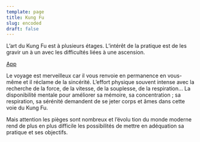 ```yaml
---
template: page
title: Kung Fu
slug: encoded
draft: false
---
```

L’art du Kung Fu est à plusieurs étages. L’intérêt de la pratique est de les gravir un à un avec les difficultés liées à une ascension.

[App](https://app.netlify.com/sites/kskfactus/overview)

Le voyage est merveilleux car il vous renvoie en permanence en vous-même et il réclame de la sincérité. L’effort physique souvent intense avec la recherche de la force, de la vitesse, de la souplesse, de la respiration… La disponibilité mentale pour améliorer sa mémoire, sa concentration ; sa respiration, sa sérénité demandent de se jeter corps et âmes dans cette voie du Kung Fu.

Mais attention les pièges sont nombreux et l’évolu tion du monde moderne rend de plus en plus difficile les possibilités de mettre en adéquation sa pratique et ses objectifs.
